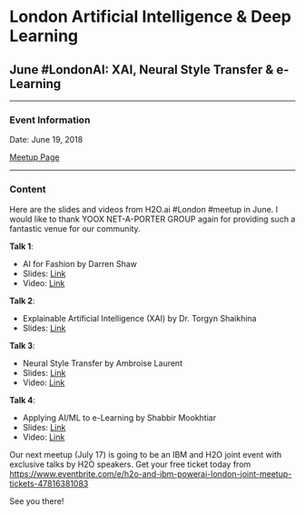 # London Artificial Intelligence & Deep Learning

## June #LondonAI: XAI, Neural Style Transfer & e-Learning

---

### Event Information

Date: June 19, 2018

[Meetup Page](https://www.meetup.com/London-Artificial-Intelligence-Deep-Learning/events/250921658/)

---

### Content

Here are the slides and videos from H2O.ai #London #meetup in June. I would like to thank YOOX NET-A-PORTER GROUP again for providing such a fantastic venue for our community. 


**Talk 1**: 
- AI for Fashion by Darren Shaw
- Slides: [Link](https://www.slideshare.net/0xdata/ai-for-fashion-h2o-london-ai-dl-meetup)
- Video: [Link](https://youtu.be/p2_GDvv3yOQ)



**Talk 2**: 
- Explainable Artificial Intelligence (XAI) by Dr. Torgyn Shaikhina
- Slides: [Link](https://www.slideshare.net/0xdata/achieving-algorithmic-transparency-with-shapley-additive-explanations-h2o-london-ai-dl-meetup)


**Talk 3**: 
- Neural Style Transfer by Ambroise Laurent
- Slides: [Link](https://slides.com/ambroiselaurent-1/deck-1#/)
- Video: [Link](https://youtu.be/KJdWTE1rFkA)


**Talk 4**: 
- Applying AI/ML to e-Learning by Shabbir Mookhtiar
- Slides: [Link](https://www.slideshare.net/0xdata/applying-aiml-to-elearning-h2o-london-ai-dl-meetup)
- Video: [Link](https://youtu.be/SJcInUXVWS8)


Our next meetup (July 17) is going to be an IBM and H2O joint event with exclusive talks by H2O speakers. Get your free ticket today from https://www.eventbrite.com/e/h2o-and-ibm-powerai-london-joint-meetup-tickets-47816381083

See you there!
